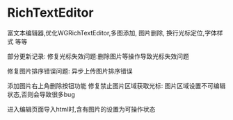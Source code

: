 # RichTextEditor
富文本编辑器,优化WGRichTextEditor,多图添加, 图片删除, 换行光标定位,字体样式 等等


部分更新记录:
修复光标失效问题:删除图片等操作导致光标失效问题

修复图片排序错误问题: 异步上传图片排序错误

添加图片右上角删除按钮功能
修复禁止图片区域获取光标: 图片区域设置不可编辑状态,否则会导致很多bug

进入编辑页面导入html时,含有图片的设置为可操作状态